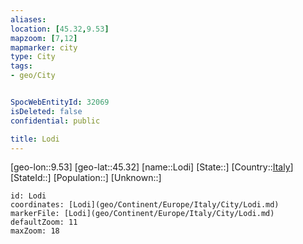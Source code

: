 ```yaml
---
aliases: 
location: [45.32,9.53]
mapzoom: [7,12] 
mapmarker: city 
type: City
tags:
- geo/City


SpocWebEntityId: 32069
isDeleted: false
confidential: public

title: Lodi
---
```

[geo-lon::9.53]
[geo-lat::45.32]
[name::Lodi]
[State::]
[Country::[Italy](geo/Continent/Europe/Italy.md)]
[StateId::]
[Population::]
[Unknown::]


```leaflet
id: Lodi
coordinates: [Lodi](geo/Continent/Europe/Italy/City/Lodi.md)
markerFile: [Lodi](geo/Continent/Europe/Italy/City/Lodi.md)
defaultZoom: 11 
maxZoom: 18
```


